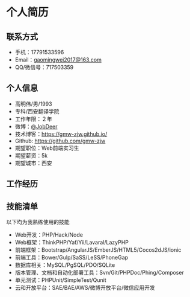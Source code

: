 
# 个人简历


## 联系方式
- 手机：17791533596 
- Email：gaomingwei2017@163.com
- QQ/微信号：717503359


## 个人信息

 - 高明伟/男/1993 
 - 专科/西安翻译学院  
 - 工作年限：２年 
 - 微博：[@JobDeer](http://weibo.com/jobdeer)  
 - 技术博客：https://gmw-zjw.github.io/  
 - Github: https://github.com/gmw-zjw 
 - 期望职位：Web前端实习生
 - 期望薪资：5k
 - 期望城市：西安

## 工作经历


## 技能清单
  以下均为我熟练使用的技能
- Web开发：PHP/Hack/Node
- Web框架：ThinkPHP/Yaf/Yii/Lavaral/LazyPHP
- 前端框架：Bootstrap/AngularJS/EmberJS/HTML5/Cocos2dJS/ionic
- 前端工具：Bower/Gulp/SaSS/LeSS/PhoneGap
- 数据库相关：MySQL/PgSQL/PDO/SQLite
- 版本管理、文档和自动化部署工具：Svn/Git/PHPDoc/Phing/Composer
- 单元测试：PHPUnit/SimpleTest/Qunit
- 云和开放平台：SAE/BAE/AWS/微博开放平台/微信应用开发
